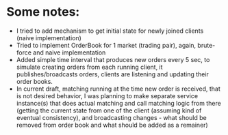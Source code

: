 # Some notes:

- I tried to add mechanism to get initial state for newly joined clients (naive implementation)
- Tried to implement OrderBook for 1 market (trading pair), again, brute-force and naive implementation
- Added simple time interval that produces new orders every 5 sec, to simulate creating orders from each running client, it publishes/broadcasts orders, clients are listening and updating their order books.
- In current draft, matching running at the time new order is received, that is not desired behavior, I was planning to make separate service instance(s) that does actual matching and call matching logic from there (getting the current state from one of the client (assuming kind of eventual consistency), and broadcasting changes - what should be removed from order book and what should be added as a remainer)
